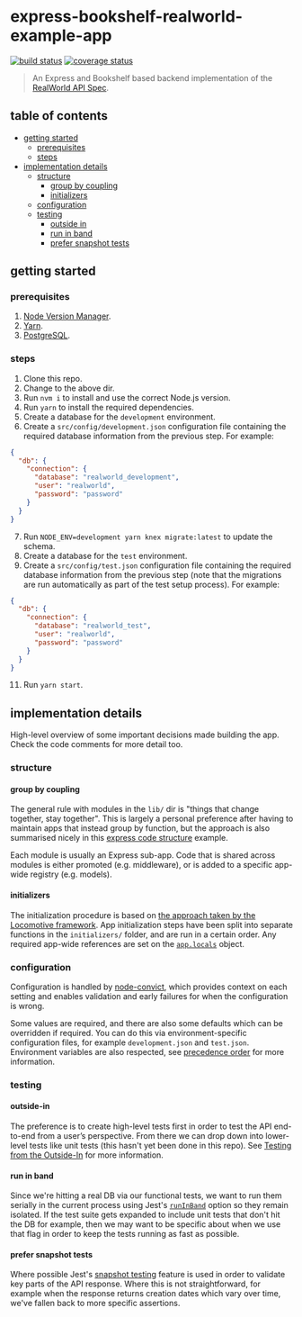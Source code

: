 # express-bookshelf-realworld-example-app

[![build status](https://img.shields.io/travis/tanem/express-bookshelf-realworld-example-app/master.svg?style=flat-square)](https://travis-ci.org/tanem/express-bookshelf-realworld-example-app)
[![coverage status](https://img.shields.io/coveralls/tanem/express-bookshelf-realworld-example-app.svg?style=flat-square)](https://coveralls.io/r/tanem/express-bookshelf-realworld-example-app)

> An Express and Bookshelf based backend implementation of the [RealWorld API Spec](https://github.com/gothinkster/realworld/tree/master/api).

## table of contents

- [getting started](#getting-started)
  - [prerequisites](#prerequisites)
  - [steps](#steps)
- [implementation details](#implementation-details)
  - [structure](#structure)
    - [group by coupling](#group-by-coupling)
    - [initializers](#initializers)
  - [configuration](#configuration)
  - [testing](#testing)
    - [outside in](#outside-in)
    - [run in band](#run-in-band)
    - [prefer snapshot tests](#prefer-snapshot-tests)

## getting started

### prerequisites

1. [Node Version Manager](https://github.com/creationix/nvm).
2. [Yarn](https://yarnpkg.com/en/).
3. [PostgreSQL](https://www.postgresql.org/).

### steps

1. Clone this repo.
2. Change to the above dir.
3. Run `nvm i` to install and use the correct Node.js version.
4. Run `yarn` to install the required dependencies.
5. Create a database for the `development` environment.
6. Create a `src/config/development.json` configuration file containing the required database information from the previous step. For example:

```json
{
  "db": {
    "connection": {
      "database": "realworld_development",
      "user": "realworld",
      "password": "password"
    }
  }
}
```

7. Run `NODE_ENV=development yarn knex migrate:latest` to update the schema.
8. Create a database for the `test` environment.
9. Create a `src/config/test.json` configuration file containing the required database information from the previous step (note that the migrations are run automatically as part of the test setup process). For example:

```json 
{
  "db": {
    "connection": {
      "database": "realworld_test",
      "user": "realworld",
      "password": "password"
    }
  }
}
```

11. Run `yarn start`.

## implementation details

High-level overview of some important decisions made building the app. Check the code comments for more detail too.

### structure

#### group by coupling

The general rule with modules in the `lib/` dir is "things that change together, stay together". This is largely a personal preference after having to maintain apps that instead group by function, but the approach is also summarised nicely in this [express code structure](https://github.com/focusaurus/express_code_structure) example.

Each module is usually an Express sub-app. Code that is shared across modules is either promoted (e.g. middleware), or is added to a specific app-wide registry (e.g. models).

#### initializers

The initialization procedure is based on [the approach taken by the Locomotive framework](http://www.locomotivejs.org/guide/initialization/). App initialization steps have been split into separate functions in
the `initializers/` folder, and are run in a certain order. Any required app-wide references are set on the [`app.locals`](https://expressjs.com/en/4x/api.html#app.locals) object.

### configuration

Configuration is handled by [node-convict](https://github.com/mozilla/node-convict), which provides context on each setting and enables validation and early failures for when the configuration is wrong.

Some values are required, and there are also some defaults which can be overridden if required. You can do this via environment-specific configuration files, for example `development.json` and `test.json`. Environment variables are also respected, see [precedence order](https://github.com/mozilla/node-convict#precendence-order) for more information.

### testing

#### outside-in

The preference is to create high-level tests first in order to test the API end-to-end from a user’s perspective. From there we can drop down into lower-level tests like unit tests (this hasn't yet been done in this repo). See [Testing from the Outside-In](https://robots.thoughtbot.com/testing-from-the-outsidein) for more information.

#### run in band

Since we're hitting a real DB via our functional tests, we want to run them serially in the current process using Jest's [`runInBand`](https://facebook.github.io/jest/docs/en/cli.html#runinband) option so they remain isolated. If the test suite gets expanded to include unit tests that don't hit the DB for example, then we may want to be specific about when we use that flag in order to keep the tests running as fast as possible.

#### prefer snapshot tests

Where possible Jest's [snapshot testing](https://facebook.github.io/jest/docs/en/snapshot-testing.html) feature is used in order to validate key parts of the API response. Where this is not straightforward, for example when the response returns creation dates which vary over time, we've fallen back to more specific assertions.
